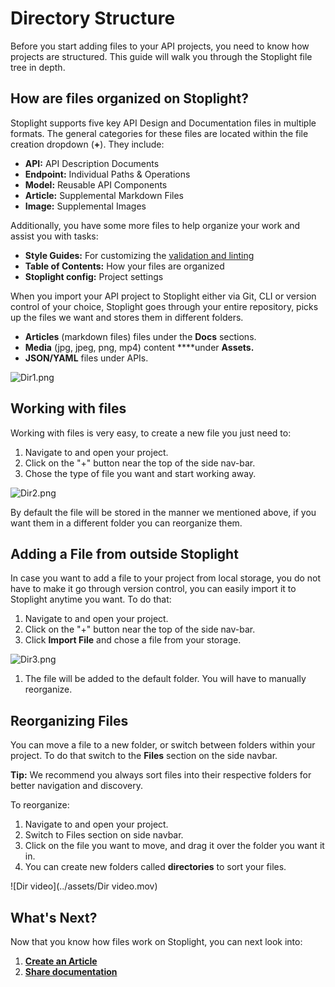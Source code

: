 # Directory Structure

Before you start adding files to your API projects, you need to know how projects are structured. This guide will walk you through the Stoplight file tree in depth. 

## How are files organized on Stoplight?

Stoplight supports five key API Design and Documentation files in multiple formats. The general categories for these files are located within the file creation dropdown (**+**). They include:

- **API:** API Description Documents
- **Endpoint:** Individual Paths & Operations
- **Model:** Reusable API Components
- **Article:** Supplemental Markdown Files
- **Image:** Supplemental Images

Additionally, you have some more files to help organize your work and assist you with tasks: 

- **Style Guides:** For customizing the [validation and linting](https://meta.stoplight.io/docs/studio/ZG9jOjc4-validation-and-linting)
- **Table of Contents:** How your files are organized
- **Stoplight config:** Project settings

When you import your API project to Stoplight either via Git, CLI or version control of your choice, Stoplight goes through your entire repository, picks up the files we want and stores them in different folders. 

- **Articles** (markdown files) files under the **Docs** sections.
- **Media** (jpg, jpeg, png, mp4) content ****under **Assets.**
- **JSON/YAML** files under APIs.

![Dir1.png](https://stoplight.io/api/v1/projects/cHJqOjI/images/E32usI4xMec)


## Working with files

Working with files is very easy, to create a new file you just need to: 

1. Navigate to and open your project. 
2. Click on the "+" button near the top of the side nav-bar. 
3. Chose the type of file you want and start working away. 

![Dir2.png](https://stoplight.io/api/v1/projects/cHJqOjI/images/BpPnIUN5a8I)


By default the file will be stored in the manner we mentioned above, if you want them in a different folder you can reorganize them. 

## Adding a File from outside Stoplight

In case you want to add a file to your project from local storage, you do not have to make it go through version control, you can easily import it to Stoplight anytime you want. To do that:

1. Navigate to and open your project. 
2. Click on the "+" button near the top of the side nav-bar. 
3. Click **Import File** and chose a file from your storage. 

![Dir3.png](https://stoplight.io/api/v1/projects/cHJqOjI/images/umGLteoWM8E)


1. The file will be added to the default folder. You will have to manually reorganize.

## Reorganizing Files

You can move a file to a new folder, or switch between folders within your project. To do that switch to the **Files** section on the side navbar. 

**Tip:** We recommend you always sort files into their respective folders for better navigation and discovery.

To reorganize: 

1. Navigate to and open your project. 
2. Switch to Files section on side navbar. 
3. Click on the file you want to move, and drag it over the folder you want it in. 
4. You can create new folders called **directories** to sort your files. 

![Dir video](../assets/Dir video.mov)

## **What's Next?**

Now that you know how files work on Stoplight, you can next look into: 

1. **[Create an Article ](b.Create-an-Article.md)**
2. **[Share documentation](h.Creating-external-Documentation.md)**